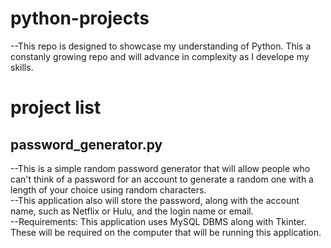 # python-projects
--This repo is designed to showcase my understanding of Python. This a constanly growing repo and will advance in complexity as I develope my skills.

# project list

## password_generator.py
--This is a simple random password generator that will allow people who can't think of a password for an account to generate a random one with a length of your choice using random characters.  
--This application also will store the password, along with the account name, such as Netflix or Hulu, and the login name or email.  
--Requirements: This application uses MySQL DBMS along with Tkinter. These will be required on the computer that will be running this application.  